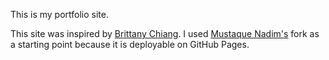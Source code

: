 This is my portfolio site.

This site was inspired by [Brittany Chiang](https://github.com/bchiang7). I used [Mustaque Nadim's](https://github.com/mustaquenadim) fork as a starting point because it is deployable on GitHub Pages.
